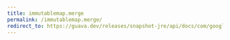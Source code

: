 ```yaml
---
title: immutablemap.merge
permalink: /immutablemap.merge/
redirect_to: https://guava.dev/releases/snapshot-jre/api/docs/com/google/common/collect/ImmutableMap.html#merge-K-V-java.util.function.BiFunction-
---
```

